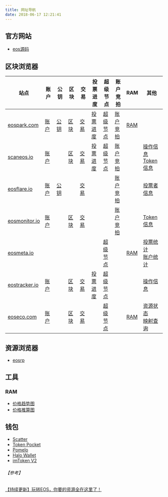 ```yaml
---
title: 网址导航
date: 2018-06-17 12:21:41
---
```


<style>
table th {
    width: 30px;
}
table th:first-of-type {
    width: 100px;
}
table th:last-of-type {
    width: 70px;
}
</style>

## 官方网站
- [eos源码](https://github.com/EOSIO/eos)

## 区块浏览器
|站点|账户|公钥|区块|交易|投票进度|超级节点|账户竞拍|RAM|其他|
| -- | -- | -- | -- | -- | ------------ | -- | -- | -- | -- |
| [eospark.com](https://eospark.com/) | [账户](https://eospark.com/MainNet/account/starteosiobp) | [公钥](https://eospark.com/MainNet/address/EOS7boot47hMPjKuLGrkvTPi818kkHqMvPWK7483Yfm7PwuJUMca7) | [区块](https://eospark.com/MainNet/block/208329) | [交易](https://eospark.com/MainNet/tx/a7a07d54953d46d4266082b42fbd6df1979027272a0dfc113bb3903bbeeb02f5) | [投票进度](https://eospark.com/MainNet) | [超级节点](https://eospark.com/MainNet) | [账户竞拍](https://eospark.com/MainNet/bidaccount) | [RAM](https://eospark.com/MainNet) | |
| [scaneos.io](https://scaneos.io/) | [账户](https://scaneos.io/account/starteosiobp) |  | [区块](https://scaneos.io/block/3755698/)| [交易](https://scaneos.io/transaction/f8d514d7eb4b3b89702ca220ddfc978f9973337f373027219fdc546a3b8f9792/) | [投票进度](https://scaneos.io/) | [超级节点](https://scaneos.io/producers/) | [账户竞拍](https://scaneos.io/bidings/) |  | [操作信息](https://scaneos.io/actions) <br> [Token信息](https://scaneos.io/tokens/) |
| [eosflare.io](https://eosflare.io/) | [账户](https://eosflare.io/account/starteosiobp) |[公钥](https://eosflare.io/key/EOS7boot47hMPjKuLGrkvTPi818kkHqMvPWK7483Yfm7PwuJUMca7)||[交易](https://eosflare.io/tx/56f54f1b14ebcebb89184711ab7f0790a796219ad6851de64e44d372428d6de7)|||[账户竞拍](https://eosflare.io/bidname)||[投票者信息](https://eosflare.io/voters)|
|[eosmonitor.io](https://eosmonitor.io/)|[账户](https://eosmonitor.io/account/starteosiobp)||[区块](https://eosmonitor.io/blocks)|[交易](https://eosmonitor.io/txn/a207c3321d1904f644fb12a3a5b27f920dc048f4f6c95c01e418b5278b01c640)|||[账户竞拍](https://eosmonitor.io/bidnames)||[Token信息](https://eosmonitor.io/coins)|
|[eosmeta.io](https://eosmeta.io/)||||||[超级节点](https://eosmeta.io/)||[RAM](https://eosmeta.io/statisticsram)|[投票统计](https://eosmeta.io/statistics) <br> [账户统计](https://eosmeta.io/statisticsaccount)
|[eostracker.io](https://eostracker.io/)|[账户](https://eostracker.io/accounts/starteosiobp)||[区块](https://eostracker.io/blocks/3792263)|[交易](https://eostracker.io/transactions/24eefb6d40843b698bb7867311d4d7ebff4d20482cb0a1ea312dd2b2b8851724)|[投票进度](https://eostracker.io/producers)|[超级节点](https://eostracker.io/producers)|||[操作信息](https://eostracker.io/actions)|
|[eoseco.com](https://explorer.eoseco.com/)|[账户](https://explorer.eoseco.com/accounts/starteosiobp)||[区块](https://explorer.eoseco.com/blocks)|[交易](https://explorer.eoseco.com/transactions)||[超级节点](https://explorer.eoseco.com/voting)||[RAM](https://explorer.eoseco.com/)|[资源状态](https://explorer.eoseco.com/) <br> [映射查询](https://explorer.eoseco.com/snapshots)|

## 资源浏览器
- [eosrp](https://www.eosrp.io/)

## 工具
### RAM
- [价格趋势图](https://eos.feexplorer.io/)
- [价格推算图](https://www.tubiaoxiu.com/p/s/29f32f33b1ab9cd8.html?from=groupmessage&isappinstalled=0#/)

## 钱包
- [Scatter](https://get-scatter.com/)
- [Token Pocket](https://www.mytokenpocket.vip/)
- [Pomelo](https://meet.one/pomelo)
- [Halo Wallet](https://halowallet.io/#/)
- [imToken V2](https://token.im/) 


###### 【参考】
[【持续更新】玩转EOS，你要的资源全在这里了！](https://m.bihu.com/article/761325)